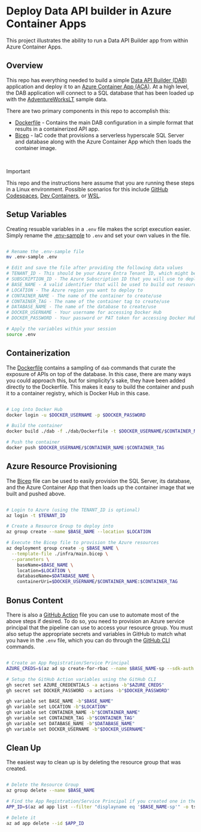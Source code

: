 # Deploy Data API builder in Azure Container Apps

This project illustrates the ability to run a Data API Builder app from within Azure Container Apps.

## Overview

This repo has everything needed to build a simple [Data API Builder (DAB)](https://learn.microsoft.com/en-us/azure/data-api-builder/overview) application and deploy it to an [Azure Container App (ACA)](https://learn.microsoft.com/en-us/azure/container-apps/overview). At a high level, the DAB application will connect to a SQL database that has been loaded up with the [AdventureWorksLT](https://learn.microsoft.com/en-us/sql/samples/adventureworks-install-configure?view=sql-server-ver16&tabs=ssms#deploy-new-sample-database) sample data.

There are two primary components in this repo to accomplish this:

* [Dockerfile](./dab/Dockerfile) - Contains the main DAB configuration in a simple format that results in a containerized API app.  
* [Bicep](./infra/main.bicep) - IaC code that provisions a serverless hyperscale SQL Server and database along with the Azure Container App which then loads the container image.  
<br/>

> [!IMPORTANT] 
> This repo and the instructions here assume that you are running these steps in a Linux environment. Possible scenarios for this include
> [GitHub Codespaces](https://github.com/features/codespaces), [Dev Containers](https://code.visualstudio.com/docs/devcontainers/containers), or 
> [WSL](https://learn.microsoft.com/en-us/windows/wsl/about).

## Setup Variables

Creating resuable variables in a `.env` file makes the script execution easier. Simply rename the [.env-sample](./.env-sample) to `.env` and set your own values in the file.

```bash

# Rename the .env-sample file
mv .env-sample .env

# Edit and save the file after providing the following data values
# TENANT_ID - This should be your Azure Entra Tenant ID, which might be required to login to Azure
# SUBSCRIPTION_ID - The Azure Subscription ID that you will use to deploy into
# BASE_NAME - A valid identifier that will be used to build out resource names in Bicep
# LOCATION - The Azure region you want to deploy to
# CONTAINER_NAME - The name of the container to create/use
# CONTAINER_TAG - The name of the container tag to create/use
# DATABASE_NAME - The name of the database to create/use
# DOCKER_USERNAME - Your username for accessing Docker Hub
# DOCKER_PASSWORD - Your password or PAT token for accessing Docker Hub

# Apply the variables within your session
source .env

```

## Containerization

The [Dockerfile](./dab/Dockerfile) contains a sampling of `dab` commands that curate the exposure of APIs on top of the database. In this case, there are many ways you could approach this, but for simplicity's sake, they have been added directly to the Dockerfile. This makes it easy to build the container and push it to a container registry, which is Docker Hub in this case.

```bash

# Log into Docker Hub
docker login -u $DOCKER_USERNAME -p $DOCKER_PASSWORD

# Build the container
docker build ./dab -f ./dab/Dockerfile -t $DOCKER_USERNAME/$CONTAINER_NAME:$CONTAINER_TAG

# Push the container
docker push $DOCKER_USERNAME/$CONTAINER_NAME:$CONTAINER_TAG

```

## Azure Resource Provisioning

The [Bicep](./infra/main.bicep) file can be used to easily provision the SQL Server, its database, and the Azure Container App that then loads up the container image that we built and pushed above.

```bash

# Login to Azure (using the TENANT_ID is optional)
az login -t $TENANT_ID

# Create a Resource Group to deploy into
az group create --name $BASE_NAME --location $LOCATION

# Execute the Bicep file to provision the Azure resources
az deployment group create -g $BASE_NAME \
  --template-file ./infra/main.bicep \
  --parameters \
    baseName=$BASE_NAME \
    location=$LOCATION \
    databaseName=$DATABASE_NAME \
    containerUri=$DOCKER_USERNAME/$CONTAINER_NAME:$CONTAINER_TAG

```

## Bonus Content

There is also a [GitHub Action](./.github/workflows/pipeline.yaml) file you can use to automate most of the above steps if desired. To do so, you need to provision an Azure service principal that the pipeline can use to access your resource group. You must also setup the appropriate secrets and variables in GitHub to match what you have in the `.env` file, which you can do through the [GitHub CLI](https://cli.github.com/) commands.

```bash

# Create an App Registration/Service Principal
AZURE_CREDS=$(az ad sp create-for-rbac --name $BASE_NAME-sp --sdk-auth --role contributor --scopes /subscriptions/$SUBSCRIPTION_ID/resourceGroups/$BASE_NAME)

# Setup the GitHub Action variables using the GitHub CLI
gh secret set AZURE_CREDENTIALS -a actions -b"$AZURE_CREDS"
gh secret set DOCKER_PASSWORD -a actions -b"$DOCKER_PASSWORD"

gh variable set BASE_NAME -b"$BASE_NAME"
gh variable set LOCATION -b"$LOCATION"
gh variable set CONTAINER_NAME -b"$CONTAINER_NAME"
gh variable set CONTAINER_TAG -b"$CONTAINER_TAG"
gh variable set DATABASE_NAME -b"$DATABASE_NAME"
gh variable set DOCKER_USERNAME -b"$DOCKER_USERNAME"

```

## Clean Up

The easiest way to clean up is by deleting the resource group that was created.

```bash

# Delete the Resource Group
az group delete --name $BASE_NAME

# Find the App Registration/Service Principal if you created one in the Bonus Content section
APP_ID=$(az ad app list --filter "displayname eq '$BASE_NAME-sp'" -o tsv --query "[].{appId:appId}")

# Delete it
az ad app delete --id $APP_ID

```